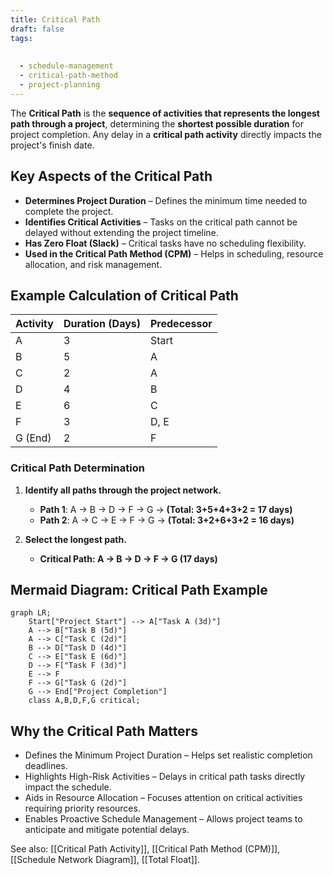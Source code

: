 ```yaml
---
title: Critical Path
draft: false
tags:
  
  
  - schedule-management
  - critical-path-method
  - project-planning
---
```


The **Critical Path** is the **sequence of activities that represents the longest path through a project**, determining the **shortest possible duration** for project completion. Any delay in a **critical path activity** directly impacts the project's finish date.

## **Key Aspects of the Critical Path**
- **Determines Project Duration** – Defines the minimum time needed to complete the project.
- **Identifies Critical Activities** – Tasks on the critical path cannot be delayed without extending the project timeline.
- **Has Zero Float (Slack)** – Critical tasks have no scheduling flexibility.
- **Used in the Critical Path Method (CPM)** – Helps in scheduling, resource allocation, and risk management.

## **Example Calculation of Critical Path**
| **Activity** | **Duration (Days)** | **Predecessor** |
|-------------|-----------------|----------------|
| A          | 3               | Start         |
| B          | 5               | A             |
| C          | 2               | A             |
| D          | 4               | B             |
| E          | 6               | C             |
| F          | 3               | D, E          |
| G (End)    | 2               | F             |

### **Critical Path Determination**
1. **Identify all paths through the project network.**
   - **Path 1**: A → B → D → F → G → **(Total: 3+5+4+3+2 = 17 days)**
   - **Path 2**: A → C → E → F → G → **(Total: 3+2+6+3+2 = 16 days)**

2. **Select the longest path.**
   - **Critical Path: A → B → D → F → G (17 days)**

## **Mermaid Diagram: Critical Path Example**
```mermaid
graph LR;
    Start["Project Start"] --> A["Task A (3d)"]
    A --> B["Task B (5d)"]
    A --> C["Task C (2d)"]
    B --> D["Task D (4d)"]
    C --> E["Task E (6d)"]
    D --> F["Task F (3d)"]
    E --> F
    F --> G["Task G (2d)"]
    G --> End["Project Completion"]
    class A,B,D,F,G critical;
```

## Why the Critical Path Matters

- Defines the Minimum Project Duration – Helps set realistic completion deadlines.
- Highlights High-Risk Activities – Delays in critical path tasks directly impact the schedule.
- Aids in Resource Allocation – Focuses attention on critical activities requiring priority resources.
- Enables Proactive Schedule Management – Allows project teams to anticipate and mitigate potential delays.

See also: [[Critical Path Activity]], [[Critical Path Method (CPM)]], [[Schedule Network Diagram]], [[Total Float]].